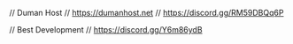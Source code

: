 // Duman Host
// https://dumanhost.net
// https://discord.gg/RM59DBQq6P

// Best Development
// https://discord.gg/Y6m86ydB